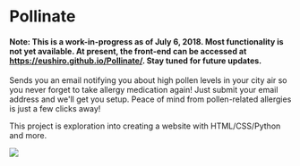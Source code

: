 # Pollinate
<h4>Note: This is a work-in-progress as of July 6, 2018. Most functionality is not yet available. At present, the front-end can be accessed at <a href = "https://eushiro.github.io/Pollinate/">https://eushiro.github.io/Pollinate/</a>. Stay tuned for future updates.</h4>
<p>
Sends you an email notifying you about high pollen levels in your city air so you never forget to take allergy medication again! Just submit your email address and we'll get you setup. Peace of mind from pollen-related allergies is just a few clicks away!
</p>
<p>This project is exploration into creating a website with HTML/CSS/Python and more.</p>
<img src = "https://i.imgur.com/6F2rgOY.png">
